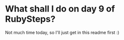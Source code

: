 # What shall I do on day 9 of RubySteps?

Not much time today, so I'll just get in this readme first :)